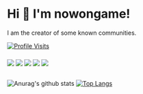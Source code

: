 # Hi 👋 I'm nowongame!
I am the creator of some known communities.



[![Profile Visits](https://hits.seeyoufarm.com/api/count/incr/badge.svg?url=https%3A%2F%2Fgithub.com%2Fcnrad&count_bg=%230263A4&title_bg=%23002D53&icon=github.svg&icon_color=%23FFFFFF&title=ziyaretçiler&edge_flat=false)](https://discordturkiye.com)





<h3></h3>
   <a href="https://discord.com/users/686990422198845452" target"blank_"><img src="https://img.shields.io/badge/nowongame%20-111111.svg?&style=for-the-badge&logo=discord&logoColor=white"></a>
   <a href="https://open.spotify.com/user/21xdlchq5ldonozdb7rm2do4y?si=5436b468a3424bf7" target"blank_"><img src="https://img.shields.io/badge/nowongame%20-111111.svg?&style=for-the-badge&logo=spotify&logoColor=white"></a>
   <a href="https://github.com/nowongame" target"blank_"><img src="https://img.shields.io/badge/nowongame%20-111111.svg?&style=for-the-badge&logo=github&logoColor=white"></a>
<a href="https://www.instagram.com/nowongame" target"blank_"><img src="https://img.shields.io/badge/nowongame%20-DC3175.svg?&style=for-the-badge&logo=instagram&logoColor=white"></a>
 <a href="https://discord.gg/turkiye"><img src="https://img.shields.io/badge/Discord%20Turkiye%20-23FFFFFF.svg?&style=for-the-badge&logo=discord&logoColor=white"></a>
</p>





  ##

 

![Anurag's github stats](https://github-readme-stats.vercel.app/api?username=nowongame&show_icons=true&hide_title=true&theme=radical&text_color=FF9DD9)
[![Top Langs](https://github-readme-stats.vercel.app/api/top-langs/?username=nowongame&layout=compact&text_color=FF9DD9&title_color=FF9DD9&bg_color=141321)](https://github.com/sudis)




